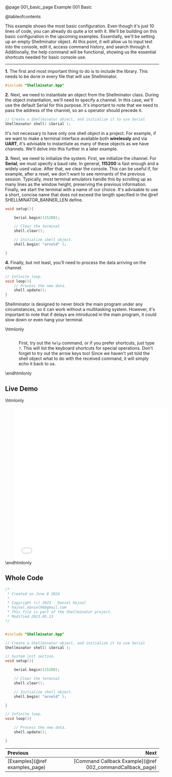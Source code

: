 @page 001_basic_page Example 001 Basic

@tableofcontents

This example shows the most basic configuration. Even though it's just 10 lines of code, you can already do quite a lot with it. We'll be building on this basic configuration in the upcoming examples. Essentially, we'll be setting up an empty Shellminator object. At this point, it will allow us to input text into the console, edit it, access command history, and search through it. Additionally, the help command will be functional, showing us the essential shortcuts needed for basic console use.

<hr>

__1.__ The first and most important thing to do is to include the library. This needs to be done in every file that will use Shellminator.
```cpp
#include "Shellminator.hpp"
```

__2.__ Next, we need to instantiate an object from the Shellminator class. During the object instantiation, we'll need to specify a channel. In this case, we'll use the default Serial for this purpose. It's important to note that we need to pass the address of the channel, so an `&` operator should precede it.
```cpp
// Create a Shellminator object, and initialize it to use Serial
Shellminator shell( &Serial );
```
It's not necessary to have only one shell object in a project. For example, if we want to make a terminal interface available both **wirelessly** and via **UART**, it's advisable to instantiate as many of these objects as we have channels. We'll delve into this further in a later example.

__3.__ Next, we need to initialize the system. First, we initialize the channel. For **Serial**, we must specify a baud rate. In general, **115200** is fast enough and a widely used value. After that, we clear the console. This can be useful if, for example, after a reset, we don't want to see remnants of the previous session. Typically, most terminal emulators handle this by scrolling up as many lines as the window height, preserving the previous information. Finally, we start the terminal with a name of our choice. It's advisable to use a short, concise name that does not exceed the length specified in the @ref SHELLMINATOR_BANNER_LEN define.
```cpp
void setup(){

    Serial.begin(115200);

    // Clear the terminal
    shell.clear();

    // Initialize shell object.
    shell.begin( "arnold" );

}
```

__4.__ Finally, but not least, you'll need to process the data arriving on the channel.
```cpp
// Infinite loop.
void loop(){
    // Process the new data.
    shell.update();
}
```
Shellminator is designed to never block the main program under any circumstances, so it can work without a multitasking system. However, it's important to note that if delays are introduced in the main program, it could slow down or even hang your terminal.

\htmlonly
<div style="display:flex; align-items: center;">
    <div style="width:100px; height:100px; margin-right: 20px;">
        <lottie-player src="Light-bulb.json" background="transparent" speed="1" style="width: 100%; height: 100%;" direction="1" playMode="normal" loop autoplay></lottie-player>
    </div>
    <div>
        <p>First, try out the <code>help</code> command, or if you prefer shortcuts, just type <code>?</code>. This will list the keyboard shortcuts for special operations. Don't forget to try out the arrow keys too! Since we haven't yet told the shell object what to do with the received command, it will simply echo it back to us.
        </p>
    </div>
</div>
\endhtmlonly

## Live Demo

\htmlonly
<iframe id="demoFrame" src="webExamples/001_basic.html" style="height:500px;width:100%;border:none;display:block; margin-left:30px;"></iframe>
\endhtmlonly

## Whole Code

```cpp
/*
 * Created on June 8 2024
 *
 * Copyright (c) 2023 - Daniel Hajnal
 * hajnal.daniel96@gmail.com
 * This file is part of the Shellminator project.
 * Modified 2023.05.13
*/


#include "Shellminator.hpp"

// Create a Shellminator object, and initialize it to use Serial
Shellminator shell( &Serial );

// System init section.
void setup(){

    Serial.begin(115200);

    // Clear the terminal
    shell.clear();

    // Initialize shell object.
    shell.begin( "arnold" );

}

// Infinite loop.
void loop(){

    // Process the new data.
    shell.update();

}
```

<div class="section_buttons">
 
| Previous          |                         Next |
|:------------------|-----------------------------:|
|[Examples](@ref examples_page) | [Command Callback Example](@ref 002_commandCallback_page) |
 
</div>